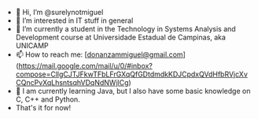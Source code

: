 - 👋 Hi, I’m @surelynotmiguel
- 👀 I’m interested in IT stuff in general
- 🌱 I’m currently a student in the Technology in Systems Analysis and Development course at Universidade Estadual de Campinas, aka UNICAMP
- 📫 How to reach me: [[donanzammiguel@gmail.com](url)](https://mail.google.com/mail/u/0/#inbox?compose=CllgCJTJFkwTFbLFrGXqQfGDtdmdkKDJCpdxQVdHfbRVjcXvCQncPvXqLhsntsqhVDqNdNWjlCg)
- 🧠 I am currently learning Java, but I also have some basic knowledge on C, C++ and Python.
- That's it for now!
<!--- 💞️ I’m looking to collaborate on ...
 ... --->

<!---
surelynotmiguel/surelynotmiguel is a ✨ special ✨ repository because its `README.md` (this file) appears on your GitHub profile.
You can click the Preview link to take a look at your changes.
--->
